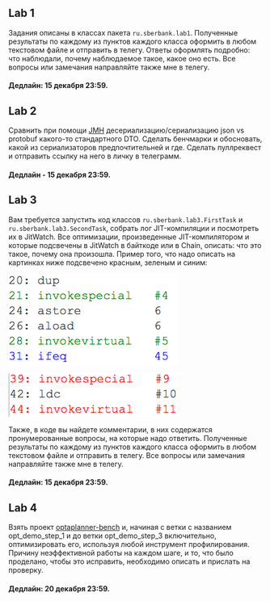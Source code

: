 ## Lab 1
Задания описаны в классах пакета `ru.sberbank.lab1`. Полученные результаты по каждому из пунктов каждого класса оформить в любом текстовом файле и отправить в телегу. Ответы оформлять подробно: что наблюдали, почему наблюдаемое такое, какое оно есть. Все вопросы или замечания направляйте также мне в телегу. 

#### Дедлайн: 15 декабря 23:59. 

## Lab 2
Сравнить при помощи [JMH](https://github.com/openjdk/jmh) десериализацию/сериализацию json vs protobuf какого-то стандартного DTO.
Сделать бенчмарки и обосновать, какой из сериализаторов предпочтительней и где.
Сделать пуллреквест и отправить ссылку на него в личку в телеграмм.

#### Дедлайн - 15 декабря 23:59.

## Lab 3
Вам требуется запустить код классов `ru.sberbank.lab3.FirstTask` и `ru.sberbank.lab3.SecondTask`, собрать лог JIT-компиляции и посмотреть их в JitWatch. Все оптимизации, произведенные JIT-компилятором и которые подсвечены в JitWatch в байткоде или в Chain, описать: что это такое, почему она произошла. Пример того, что надо описать на картинках ниже подсвечено красным, зеленым и синим:

![](res/good.png)

![](res/bad.png)

Также, в коде вы найдете комментарии, в них содержатся пронумерованные вопросы, на которые надо ответить.
Полученные результаты по каждому из пунктов каждого класса оформить в любом текстовом файле и отправить в телегу. Все вопросы или замечания направляйте также мне в телегу. 

#### Дедлайн: 15 декабря 23:59.


## Lab 4
Взять проект [optaplanner-bench](https://github.com/aragozin/optaplanner-bench) и, начиная с ветки с названием opt_demo_step_1 и до ветки opt_demo_step_3 включительно, оптимизировать его, используя любой инструмент профилирования. Причину неэффективной работы на каждом шаге, и то, что было проделано, чтобы это исправить, необходимо описать и прислать на проверку.

#### Дедлайн: 20 декабря 23:59.
